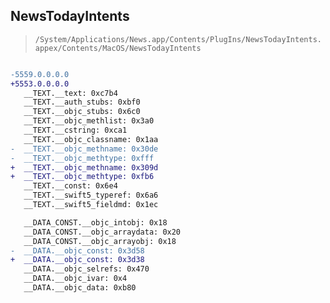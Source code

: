 ## NewsTodayIntents

> `/System/Applications/News.app/Contents/PlugIns/NewsTodayIntents.appex/Contents/MacOS/NewsTodayIntents`

```diff

-5559.0.0.0.0
+5553.0.0.0.0
   __TEXT.__text: 0xc7b4
   __TEXT.__auth_stubs: 0xbf0
   __TEXT.__objc_stubs: 0x6c0
   __TEXT.__objc_methlist: 0x3a0
   __TEXT.__cstring: 0xca1
   __TEXT.__objc_classname: 0x1aa
-  __TEXT.__objc_methname: 0x30de
-  __TEXT.__objc_methtype: 0xfff
+  __TEXT.__objc_methname: 0x309d
+  __TEXT.__objc_methtype: 0xfb6
   __TEXT.__const: 0x6e4
   __TEXT.__swift5_typeref: 0x6a6
   __TEXT.__swift5_fieldmd: 0x1ec

   __DATA_CONST.__objc_intobj: 0x18
   __DATA_CONST.__objc_arraydata: 0x20
   __DATA_CONST.__objc_arrayobj: 0x18
-  __DATA.__objc_const: 0x3d58
+  __DATA.__objc_const: 0x3d38
   __DATA.__objc_selrefs: 0x470
   __DATA.__objc_ivar: 0x4
   __DATA.__objc_data: 0xb80

```
